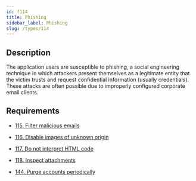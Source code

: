 ```yaml
---
id: f114
title: Phishing
sidebar_label: Phishing
slug: /types/114
---
```


## Description

The application users are susceptible to phishing,
a social engineering technique
in which attackers present themselves
as a legitimate entity
that the victim trusts
and request confidential information
(usually credentials).
These attacks are often possible
due to improperly configured
corporate email clients.

## Requirements

- [115. Filter malicious emails](/criteria/emails/115)

- [116. Disable images of unknown origin](/criteria/emails/116)

- [117. Do not interpret HTML code](/criteria/emails/117)

- [118. Inspect attachments](/criteria/emails/118)

- [144. Purge accounts periodically](/criteria/credentials/144)
